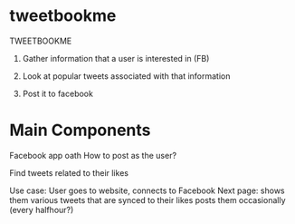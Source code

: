 tweetbookme
===========

TWEETBOOKME

1) Gather information that a user is interested in (FB)

2) Look at popular tweets associated with that information

3) Post it to facebook



Main Components
===============
Facebook app
  oath
  How to post as the user?

Find tweets related to their likes

Use case:
  User goes to website, connects to Facebook
  Next page: shows them various tweets that are synced to their likes 
  posts them occasionally (every halfhour?)
